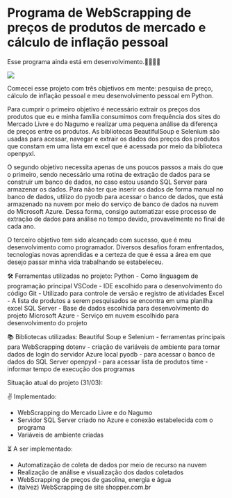 # Programa de WebScrapping de preços de produtos de mercado e cálculo de inflação pessoal

Esse programa ainda está em desenvolvimento.👷‍♂️👨‍💻

![](https://c.tenor.com/y2JXkY1pXkwAAAAM/cat-computer.gif)

Comecei esse projeto com três objetivos em mente: pesquisa de preço, cálculo de inflação pessoal e meu desenvolvimento pessoal em Python. 

Para cumprir o primeiro objetivo é necessário extrair os preços dos produtos que eu e minha família consumimos com frequência dos sites do Mercado Livre e do Nagumo e realizar uma pequena análise da diferença de preços entre os produtos. As bibliotecas BeautifulSoup e Selenium são usadas para acessar, navegar e extrair os dados dos preços dos produtos que constam em uma lista em excel que é acessada por meio da biblioteca openpyxl.  

O segundo objetivo necessita apenas de uns poucos passos a mais do que o primeiro, sendo necessário uma rotina de extração de dados para se construir um banco de dados, no caso estou usando SQL Server para armazenar os dados. Para não ter que inserir os dados de forma manual no banco de dados, utilizo do pyodb para acessar o banco de dados, que está armazenado na nuvem por meio do serviço de banco de dados na nuvem do Microsoft Azure. Dessa forma, consigo automatizar esse processo de extração de dados para análise no tempo devido, provavelmente no final de cada ano.  

O terceiro objetivo tem sido alcançado com sucesso, que é meu desenvolvimento como programador. Diversos desafios foram enfrentados, tecnologias novas aprendidas e a certeza de que é essa a área em que desejo passar minha vida trabalhando se estabeleceu.

🛠 Ferramentas utilizadas no projeto:
Python - Como linguagem de programação principal
VSCode - IDE escolhido para o desenvolvimento do código
Git - Utilizado para controle de versão e registro de atividades
Excel - A lista de produtos a serem pesquisados se encontra em uma planilha excel
SQL Server - Base de dados escolhida para desenvolvimento do projeto
Microsoft Azure - Serviço em nuvem escolhido para desenvolvimento do projeto

📚 Bibliotecas utilizadas:
Beautiful Soup e Selenium - ferramentas principais para WebScrapping
dotenv - criação de variáveis de ambiente para tornar dados de login do servidor Azure local
pyodb - para acessar o banco de dados do SQL Server
openpyxl - para acessar lista de produtos
time - informar tempo de execução dos programas

Situação atual do projeto (31/03):

✌ Implementado:
- WebScrapping do Mercado Livre e do Nagumo
- Servidor SQL Server criado no Azure e conexão estabelecida com o programa
- Variáveis de ambiente criadas

⏳ A ser implementado:
- Automatização de coleta de dados por meio de recurso na nuvem
- Realização de análise e visualização dos dados coletados
- WebScrapping de preços de gasolina, energia e água
- (talvez) WebScrapping de site shopper.com.br
